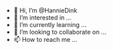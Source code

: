 - 👋 Hi, I’m @HannieDink
- 👀 I’m interested in ...
- 🌱 I’m currently learning ...
- 💞️ I’m looking to collaborate on ...
- 📫 How to reach me ...

<!---
HannieDink/HannieDink is a ✨ special ✨ repository because its `README.md` (this file) appears on your GitHub profile.
You can click the Preview link to take a look at your changes.
--->
